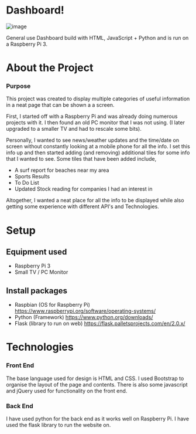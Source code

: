 # Dashboard!

![image](https://user-images.githubusercontent.com/14328800/135764274-ee80bf7d-198e-445d-8a4d-e239b0dd186c.png)


General use Dashboard build with HTML, JavaScript + Python and is run on a Raspberry Pi 3.


# About the Project
### Purpose
This project was created to display multiple categories of useful information in a neat page that can be shown a a screen. 

First, I started off with a Raspberry Pi and was already doing numerous projects with it. 
I then found an old PC monitor that I was not using. (I later upgraded to a smaller TV and had to rescale some bits).

Personally, I wanted to see news/weather updates and the time/date on screen without constantly looking at a mobile phone for all the info. 
I set this info up and then started adding (and removing) additional tiles for some info that I wanted to see.
Some tiles that have been added include, 
* A surf report for beaches near my area
* Sports Results
* To Do List
* Updated Stock reading for companies I had an interest in

Altogether, I wanted a neat place for all the info to be displayed while also getting some experience with different API's and Technologies.

# Setup

## Equipment used
* Raspberry Pi 3
* Small TV / PC Monitor

## Install packages

* Raspbian (OS for Raspberry Pi)
 https://www.raspberrypi.org/software/operating-systems/
* Python (Framework)
 https://www.python.org/downloads/
* Flask (library to run on web)
 https://flask.palletsprojects.com/en/2.0.x/


# Technologies 
### Front End 
The base language used for design is HTML and CSS.
I used Bootstrap to organise the layout of the page and contents.
There is also some javascript and jQuery used for functionality on the front end.

### Back End
I have used python for the back end as it works well on Raspberry Pi.
I have used the flask library to run the website on. 

